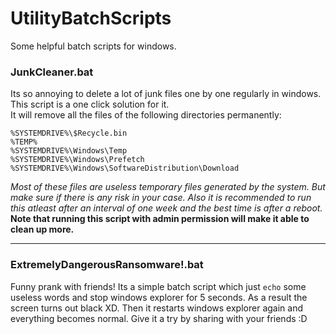 # UtilityBatchScripts
Some helpful batch scripts for windows.


### JunkCleaner.bat
Its so annoying to delete a lot of junk files one by one regularly in windows. This script is a one click solution for it.  
It will remove all the files of the following directories permanently:  
```
%SYSTEMDRIVE%\$Recycle.bin
%TEMP%
%SYSTEMDRIVE%\Windows\Temp
%SYSTEMDRIVE%\Windows\Prefetch
%SYSTEMDRIVE%\Windows\SoftwareDistribution\Download
```
*Most of these files are useless temporary files generated by the system. But make sure if there is any risk in your case.
Also it is recommended to run this atleast after an interval of one week and the best time is after a reboot.*  
**Note that running this script with admin permission will make it able to clean up more.**

------------------------------------------------------------------------------------------

### ExtremelyDangerousRansomware!.bat
Funny prank with friends! Its a simple batch script which just `echo` some useless words and stop windows explorer for 5 seconds.
As a result the screen turns out black XD. Then it restarts windows explorer again and everything becomes normal. Give it a try by sharing with your friends :D
